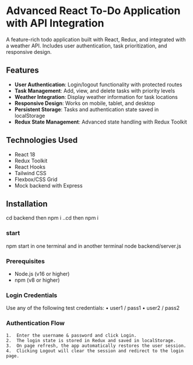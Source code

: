 ﻿# Advanced React To-Do Application with API Integration


A feature-rich todo application built with React, Redux, and integrated with a weather API. Includes user authentication, task prioritization, and responsive design.

## Features

- **User Authentication**: Login/logout functionality with protected routes
- **Task Management**: Add, view, and delete tasks with priority levels
- **Weather Integration**: Display weather information for task locations
- **Responsive Design**: Works on mobile, tablet, and desktop
- **Persistent Storage**: Tasks and authentication state saved in localStorage
- **Redux State Management**: Advanced state handling with Redux Toolkit

## Technologies Used

- React 18
- Redux Toolkit
- React Hooks
- Tailwind CSS
- Flexbox/CSS Grid
- Mock backend with Express

## Installation
cd backend then npm i
..cd then npm i 

### start 
npm start in one terminal and in another terminal node backend/server.js

### Prerequisites

- Node.js (v16 or higher)
- npm (v8 or higher)

### Login Credentials

Use any of the following test credentials:
	•	user1 / pass1
	•	user2 / pass2


### Authentication Flow
	1.	Enter the username & password and click Login.
	2.	The login state is stored in Redux and saved in localStorage.
	3.	On page refresh, the app automatically restores the user session.
	4.	Clicking Logout will clear the session and redirect to the login page.

